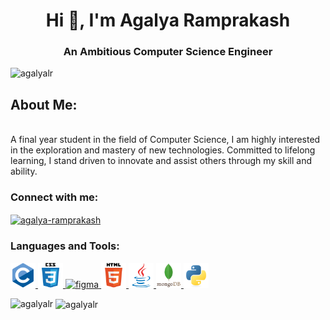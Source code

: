 <h1 align="center">Hi 👋, I'm Agalya Ramprakash</h1>
<h3 align="center">An Ambitious Computer Science Engineer</h3>

<p align="left"> <img src="https://komarev.com/ghpvc/?username=agalyalr&label=Profile%20views&color=0e75b6&style=flat" alt="agalyalr" /> </p>

<h2><b>About Me: </b> </h2><br>
   A final year student in the field of Computer Science, I am highly interested in the exploration and mastery of new technologies. Committed to lifelong learning, I stand driven to innovate and assist others through my skill and ability. <br>
<h3 align="left">Connect with me:</h3>
<p align="left">
<a href="https://linkedin.com/in/agalya-ramprakash" target="blank"><img align="center" src="https://raw.githubusercontent.com/rahuldkjain/github-profile-readme-generator/master/src/images/icons/Social/linked-in-alt.svg" alt="agalya-ramprakash" height="30" width="40" /></a>
</p>

<h3 align="left">Languages and Tools:</h3>
<p align="left"> <a href="https://www.cprogramming.com/" target="_blank" rel="noreferrer"> <img src="https://raw.githubusercontent.com/devicons/devicon/master/icons/c/c-original.svg" alt="c" width="40" height="40"/> </a> <a href="https://www.w3schools.com/css/" target="_blank" rel="noreferrer"> <img src="https://raw.githubusercontent.com/devicons/devicon/master/icons/css3/css3-original-wordmark.svg" alt="css3" width="40" height="40"/> </a> <a href="https://www.figma.com/" target="_blank" rel="noreferrer"> <img src="https://www.vectorlogo.zone/logos/figma/figma-icon.svg" alt="figma" width="40" height="40"/> </a> <a href="https://www.w3.org/html/" target="_blank" rel="noreferrer"> <img src="https://raw.githubusercontent.com/devicons/devicon/master/icons/html5/html5-original-wordmark.svg" alt="html5" width="40" height="40"/> </a> <a href="https://www.java.com" target="_blank" rel="noreferrer"> <img src="https://raw.githubusercontent.com/devicons/devicon/master/icons/java/java-original.svg" alt="java" width="40" height="40"/> </a> <a href="https://www.mongodb.com/" target="_blank" rel="noreferrer"> <img src="https://raw.githubusercontent.com/devicons/devicon/master/icons/mongodb/mongodb-original-wordmark.svg" alt="mongodb" width="40" height="40"/> </a> <a href="https://www.python.org" target="_blank" rel="noreferrer"> <img src="https://raw.githubusercontent.com/devicons/devicon/master/icons/python/python-original.svg" alt="python" width="40" height="40"/> </a> </p>

<p><img align="left" src="https://github-readme-stats.vercel.app/api/top-langs?username=agalyalr&show_icons=true&locale=en&layout=compact" alt="agalyalr" /></p>

<p>&nbsp;<img align="center" src="https://github-readme-stats.vercel.app/api?username=agalyalr&show_icons=true&locale=en" alt="agalyalr" /></p>

